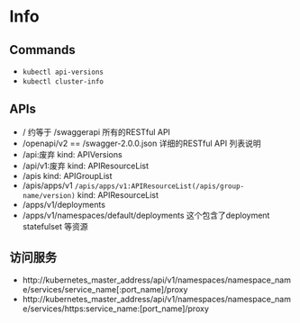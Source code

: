 # Info
## Commands
- `kubectl api-versions`
- `kubectl cluster-info`
## APIs
- /  约等于 /swaggerapi
    所有的RESTful API
- /openapi/v2 == /swagger-2.0.0.json
    详细的RESTful API 列表说明
- /api:废弃
    kind: APIVersions
- /api/v1:废弃
    kind: APIResourceList
- /apis 
    kind: APIGroupList
- /apis/apps/v1
    `/apis/apps/v1:APIResourceList(/apis/group-name/version)`
    kind: APIResourceList
- /apps/v1/deployments
- /apps/v1/namespaces/default/deployments
    这个包含了deployment statefulset 等资源
## 访问服务
- http://kubernetes_master_address/api/v1/namespaces/namespace_name/services/service_name[:port_name]/proxy
- http://kubernetes_master_address/api/v1/namespaces/namespace_name/services/https:service_name:[port_name]/proxy
